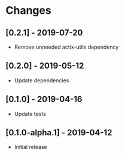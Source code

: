 # Changes

## [0.2.1] - 2019-07-20

* Remove unneeded actix-utils dependency


## [0.2.0] - 2019-05-12

* Update dependencies


## [0.1.0] - 2019-04-16

* Update tests


## [0.1.0-alpha.1] - 2019-04-12

* Initial release
